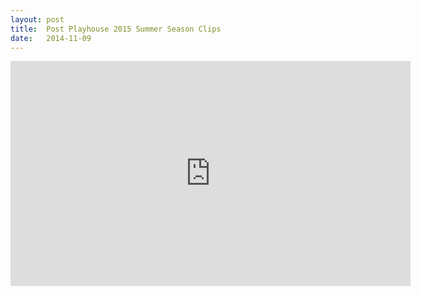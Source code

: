 ```yaml
---
layout: post
title:  Post Playhouse 2015 Summer Season Clips
date:   2014-11-09
---
```


<div class="video">
  <iframe width="640" height="360" src="https://www.youtube.com/embed/Y7Nn56A3Dd8?rel=0&amp;showinfo=0" frameborder="0" allowfullscreen></iframe>
</div>
